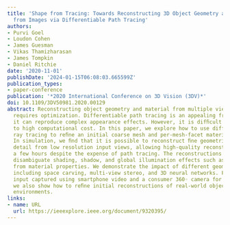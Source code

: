 ```yaml
---
title: 'Shape from Tracing: Towards Reconstructing 3D Object Geometry and SVBRDF Material
  from Images via Differentiable Path Tracing'
authors:
- Purvi Goel
- Loudon Cohen
- James Guesman
- Vikas Thamizharasan
- James Tompkin
- Daniel Ritchie
date: '2020-11-01'
publishDate: '2024-01-15T06:08:03.665599Z'
publication_types:
- paper-conference
publication: '*2020 International Conference on 3D Vision (3DV)*'
doi: 10.1109/3DV50981.2020.00129
abstract: Reconstructing object geometry and material from multiple views typically
  requires optimization. Differentiable path tracing is an appealing framework as
  it can reproduce complex appearance effects. However, it is difﬁcult to use due
  to high computational cost. In this paper, we explore how to use differentiable
  ray tracing to reﬁne an initial coarse mesh and per-mesh-facet material representation.
  In simulation, we ﬁnd that it is possible to reconstruct ﬁne geometric and material
  detail from low resolution input views, allowing high-quality reconstructions in
  a few hours despite the expense of path tracing. The reconstructions successfully
  disambiguate shading, shadow, and global illumination effects such as diffuse interreﬂection
  from material properties. We demonstrate the impact of different geometry initializations,
  including space carving, multi-view stereo, and 3D neural networks. Finally, with
  input captured using smartphone video and a consumer 360◦ camera for lighting estimation,
  we also show how to reﬁne initial reconstructions of real-world objects in unconstrained
  environments.
links:
- name: URL
  url: https://ieeexplore.ieee.org/document/9320395/
---
```

